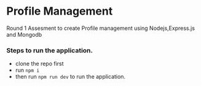# Profile Management
Round 1 Assesment to create Profile management using Nodejs,Express.js and Mongodb


### Steps to run the application.
- clone the repo first
- run ```npm i ```
- then run ```npm run dev``` to run the application.
